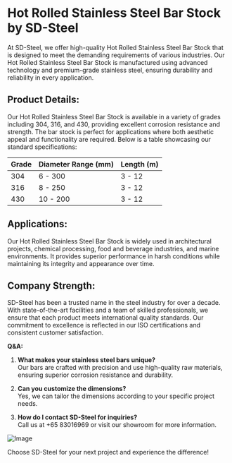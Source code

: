 # Hot Rolled Stainless Steel Bar Stock by SD-Steel

At SD-Steel, we offer high-quality Hot Rolled Stainless Steel Bar Stock that is designed to meet the demanding requirements of various industries. Our Hot Rolled Stainless Steel Bar Stock is manufactured using advanced technology and premium-grade stainless steel, ensuring durability and reliability in every application.

## Product Details:
Our Hot Rolled Stainless Steel Bar Stock is available in a variety of grades including 304, 316, and 430, providing excellent corrosion resistance and strength. The bar stock is perfect for applications where both aesthetic appeal and functionality are required. Below is a table showcasing our standard specifications:

| Grade      | Diameter Range (mm) | Length (m) |
|------------|---------------------|------------|
| 304        | 6 - 300            | 3 - 12     |
| 316        | 8 - 250            | 3 - 12     |
| 430        | 10 - 200           | 3 - 12     |

## Applications:
Our Hot Rolled Stainless Steel Bar Stock is widely used in architectural projects, chemical processing, food and beverage industries, and marine environments. It provides superior performance in harsh conditions while maintaining its integrity and appearance over time.

## Company Strength:
SD-Steel has been a trusted name in the steel industry for over a decade. With state-of-the-art facilities and a team of skilled professionals, we ensure that each product meets international quality standards. Our commitment to excellence is reflected in our ISO certifications and consistent customer satisfaction.

**Q&A:**
1. **What makes your stainless steel bars unique?**  
   Our bars are crafted with precision and use high-quality raw materials, ensuring superior corrosion resistance and durability.

2. **Can you customize the dimensions?**  
   Yes, we can tailor the dimensions according to your specific project needs.

3. **How do I contact SD-Steel for inquiries?**  
   Call us at +65 83016969 or visit our showroom for more information.

![Image](https://github.com/user-attachments/assets/2567258e-e124-4816-932d-1809bd27ef0b)

Choose SD-Steel for your next project and experience the difference!